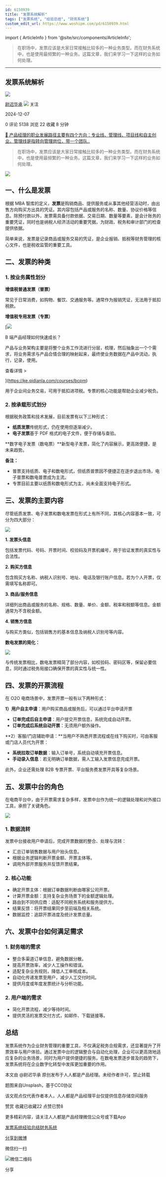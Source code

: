 ```yaml
---
id: 6150939
title: "发票系统解析"
tags: ["发票系统", "经验总结", "财务系统"]
custom_edit_url: https://www.woshipm.com/pd/6150939.html
---
```

import { ArticleInfo } from '@site/src/components/ArticleInfo';

<ArticleInfo
    author="尉迟华承"
    authorLink="https://www.woshipm.com/u/1294799"
    published="2024-12-07"
    views={5138}
    comments={0}
    collects={22}
/>

> 在职场中，发票应该是大家日常接触比较多的一种业务类型。而在财务系统中，也是使用最频繁的一种业务。这篇文章，我们来学习一下这样的业务如何处理。

---

## 发票系统解析

[![](https://static.woshipm.com/view/woshipm_api_def_20241205150952_1659.png?imageView2/1/w/72/h/72/q/100)](https://www.woshipm.com/u/1294799)

[尉迟华承](https://www.woshipm.com/u/1294799) ![](https://static.woshipm.com/tag/1101_1@2x.png) 关注

2024-12-07

0 评论 5138 浏览 22 收藏 8 分钟

[🔗 产品经理的职业发展路径主要有四个方向：专业线、管理线、项目线和自主创业。管理线是指转向管理岗位，带一个团队..](https://ke.qidianla.com/courses/90pm)

> 在职场中，发票应该是大家日常接触比较多的一种业务类型。而在财务系统中，也是使用最频繁的一种业务。这篇文章，我们来学习一下这样的业务如何处理。

![](https://image.woshipm.com/2023/04/14/76d86fe2-da9e-11ed-9b82-00163e0b5ff3.png)

## 一、什么是发票

根据 MBA 智库的定义，**发票**是购销商品、提供服务或从事其他经营活动时，由出售方向购买方出具的凭证。其内容包括产品或服务的名称、数量、协议价格等信息。除预付款以外，发票需具备付款依据、交易日期、数量等要素，是会计账务的重要凭证，同时也是纳税人经济活动的重要凭据，为财政、税务和审计部门的检查提供依据。

简单来说，发票是记录商品或服务交易的凭证，是企业报销、抵税等财务管理的核心文件，也是税收监管的重要工具。

## 二、发票的种类

### 1\. 按业务属性划分

**增值税普通发票（普票）**

常见于日常消费，如购物、餐饮、交通服务等。通常作为报销凭证，无法用于抵扣税款。

**增值税专用发票（专票）**

[![](https://image.woshipm.com/2023/08/02/a53a469e-30e3-11ee-88e7-00163e0b5ff3.png)

B 端产品经理如何快速成长？

产品与业务架构主要是将整个业务工作流进行分层，梳理，然后抽象出一个个需求，将业务需求与产品合情合理的映射起来，最终使业务数据在产品中流动，执行，记录，使用。

查看详情 >

](https://ke.qidianla.com/courses/bcpm)

用于企业间业务交易，可用于抵扣进项税。专票的核心功能是帮助企业减少税负。

### 2\. 按承载形式划分

根据税务政策和技术发展，目前发票有以下三种形式：

*   **纸质发票**传统形式，仍在使用但逐渐减少。
*   **电子发票**基于 PDF 格式的电子文件，便于存储与查验。

**数字电子发票（数电票）**新型电子发票，简化了内容展示，更高效便捷，是未来趋势。

**备注：**

*   普票支持纸质、电子和数电形式，但纸质普票因不便捷正在逐步退出市场，电子普票和数电普票成为主流。
*   专票目前主要以纸质和数电形式为主，尚未全面支持电子形式。

## 三、发票的主要内容

尽管纸质发票、电子发票和数电发票在形式上有所不同，其核心内容基本一致，可分为四大部分：

![](https://image.woshipm.com/2024/12/06/3f78f320-b371-11ef-8267-00163e1bca14.jpg)

**1\. 发票头信息**

包括发票代码、号码、开票时间、校验码及开票机编号，用于验证发票的真实性与合法性。

**2\. 购买方信息**

包含购买方名称、纳税人识别号、地址、电话及银行账户信息。若为个人开票，仅需填写名称即可。

**3\. 商品/服务信息**

详细列出商品或服务的名称、规格、数量、单价、金额、税率和税额等信息。金额通常为不含税金额。

**4\. 销售方信息**

与购买方类似，包括销售方的基本信息及纳税人识别号等内容。

**数电发票的简化：**

![](https://image.woshipm.com/2024/12/06/fcf1e426-b370-11ef-af60-00163e09d72f.png)

与传统发票相比，数电发票精简了部分内容，如校验码、密码区等，保留必要信息，同时通过税务局接口确保开票的真实性与统一性。

## 四、发票的开票流程

在 O2O 电商场景中，发票开票一般有以下两种形式：

**1）用户自主申请**：用户购买商品或服务后，可以通过平台申请开票

*   **订单完成后自主申请**：用户提交开票信息，系统完成自动开票。
*   **订单完成后系统自动开票**：无须用户额外操作。

**2）客服/门店辅助申请：**当用户不熟悉开票流程或在线下购买时，可由客服或门店人员代为开票：

*   **系统拉取订单数据**：输入订单号，系统自动填充开票信息。
*   **手动录入信息**：若无明确订单数据，需人工输入发票信息完成开票。

此外，企业还需处理 B2B 专票开票、平台服务费发票开具等复杂场景。

## 五、发票中台的角色

在电商平台中，由于开票需求复杂多样，发票中台作为统一的逻辑处理和对外接口工具，承担了关键角色。

![](https://image.woshipm.com/2024/12/06/16e6ab6e-b371-11ef-b713-00163e09d72f.png)

### 1\. 数据流转

发票中台接收用户申请后，完成开票数据的整合、处理与流转：

*   汇总订单销售数据与用户抬头信息。
*   根据业务逻辑判断开票金额、开票主体等。
*   调用外部开票服务并反馈开票结果。

### 2\. 核心功能

*   确定开票主体：根据订单数据判断由哪家公司开票。
*   计算开票金额：支持复杂业务场景下的金额逻辑处理。
*   路由到不同供应商：适配不同税务系统和服务提供方。
*   结果反馈：将开票结果同步至前端及相关系统。
*   数据监控：追踪开票进度及统计发票总量。

## 六、发票中台如何满足需求

### 1\. 财务端的需求

*   整合多渠道订单信息，避免数据分散。
*   提高开票效率，减少人工操作和错误。
*   适配复杂业务规则，降低人工审核成本。
*   自动化传递发票至用户，减少人工交付时间。
*   提供月度或年度发票统计与分析功能。

### 2\. 用户端的需求

*   简化开票流程，减少等待时间。
*   提供灵活的发票交付方式，如邮件、下载链接等。

## 总结

发票系统作为企业财务管理的重要工具，不仅满足税务合规需求，还显著提升了开票效率与用户体验。通过发票中台的逻辑整合与自动化处理，企业可以更高效地适应复杂的业务场景，同时为用户提供便捷的服务。在数电发票逐步普及的趋势下，发票系统将在企业数字化转型中发挥更加重要的作用。

本文由 @尉迟华承 原创发布于人人都是产品经理。未经作者许可，禁止转载

题图来自Unsplash，基于CC0协议

该文观点仅代表作者本人，人人都是产品经理平台仅提供信息存储空间服务

赞赏 收藏已收藏22 点赞已赞8

更多精彩内容，请关注人人都是产品经理微信公众号或下载App

[发票系统](https://www.woshipm.com/tag/%e5%8f%91%e7%a5%a8%e7%b3%bb%e7%bb%9f)[经验总结](https://www.woshipm.com/tag/%e7%bb%8f%e9%aa%8c%e6%80%bb%e7%bb%93)[财务系统](https://www.woshipm.com/tag/%e8%b4%a2%e5%8a%a1%e7%b3%bb%e7%bb%9f)

[分享到微博](https://service.weibo.com/share/share.php?appkey=2775287854&title=发票系统解析&url=https://www.woshipm.com/pd/6150939.html&pic=https://image.woshipm.com/2023/04/14/76d86fe2-da9e-11ed-9b82-00163e0b5ff3.png)

微信扫一扫

![微信二维码](https://api.pwmqr.com/qrcode/create/?url=https://www.woshipm.com/pd/6150939.html)

分享